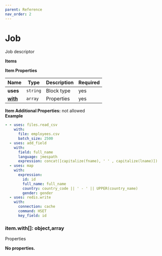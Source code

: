 ```yaml
---
parent: Reference
nav_order: 2
---
```


# Job

Job descriptor


**Items**

**Item Properties**

|Name|Type|Description|Required|
|----|----|-----------|--------|
|**uses**|`string`|Block type<br/>|yes|
|[**with**](#itemwith)|`array`|Properties<br/>|yes|

**Item Additional Properties:** not allowed  
**Example**

```yaml
- - uses: files.read_csv
    with:
      file: employees.csv
      batch_size: 2500
  - uses: add_field
    with:
      field: full_name
      language: jmespath
      expression: concat([capitalize(fname), ' ' , capitalize(lname)])
  - uses: map
    with:
      expression:
        id: id
        full_name: full_name
        country: country_code || ' - ' || UPPER(country_name)
        gender: gender
  - uses: redis.write
    with:
      connection: cache
      command: HSET
      key_field: id

```

<a name="itemwith"></a>
### item\.with\[\]: object,array

Properties


**No properties.**


